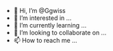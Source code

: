 - 👋 Hi, I’m @Ggwiss
- 👀 I’m interested in ...
- 🌱 I’m currently learning ...
- 💞️ I’m looking to collaborate on ...
- 📫 How to reach me ...

<!---
Ggwiss/Ggwiss is a ✨ special ✨ repository because its `README.md` (this file) appears on your GitHub profile.
You can click the Preview link to take a look at your changes.
--->
